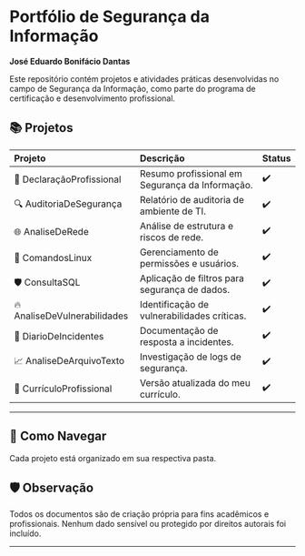 # Portfólio de Segurança da Informação
**José Eduardo Bonifácio Dantas**

Este repositório contém projetos e atividades práticas desenvolvidas no campo de Segurança da Informação, como parte do programa de certificação e desenvolvimento profissional.

## 📚 Projetos

| Projeto | Descrição | Status |
|:---|:---|:---|
| 📄 DeclaraçãoProfissional | Resumo profissional em Segurança da Informação. | ✔️ |
| 🔍 AuditoriaDeSegurança | Relatório de auditoria de ambiente de TI. | ✔️ |
| 🌐 AnaliseDeRede | Análise de estrutura e riscos de rede. | ✔️ |
| 🐧 ComandosLinux | Gerenciamento de permissões e usuários. | ✔️ |
| 🛡️ ConsultaSQL | Aplicação de filtros para segurança de dados. | ✔️ |
| 🔥 AnaliseDeVulnerabilidades | Identificação de vulnerabilidades críticas. | ✔️ |
| 📓 DiarioDeIncidentes | Documentação de resposta a incidentes. | ✔️ |
| 📈 AnaliseDeArquivoTexto | Investigação de logs de segurança. | ✔️ |
| 📃 CurrículoProfissional | Versão atualizada do meu currículo. | ✔️ |

---

## 🚀 Como Navegar
Cada projeto está organizado em sua respectiva pasta.

## 🛡️ Observação
Todos os documentos são de criação própria para fins acadêmicos e profissionais. Nenhum dado sensível ou protegido por direitos autorais foi incluído.

---
